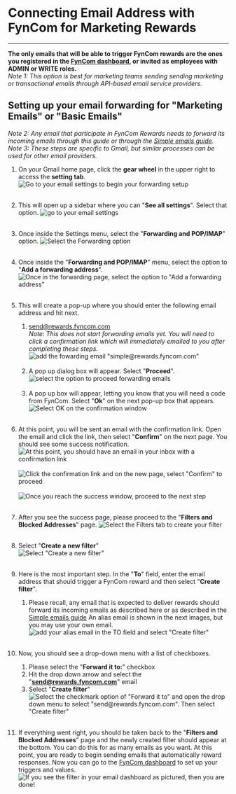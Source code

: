 # Connecting Email Address with FynCom for Marketing Rewards

---

**The only emails that will be able to trigger FynCom rewards are the ones you registered in the [FynCom dashboard](https://dashboard.fyncom.com/), or
invited as employees with ADMIN or WRITE roles.** <br>
_Note 1: This option is best for marketing teams sending sending marketing or transactional emails through API-based email service providers_.

## Setting up your email forwarding for "Marketing Emails" or "Basic Emails"
_Note 2: Any email that participate in FynCom Rewards needs to forward its incoming emails through this guide or through the
[Simple emails guide](https://www.fyncom.com/simple-email-rewards-setup)_. <br>
_Note 3: These steps are specific to Gmail, but similar processes can be used for other email providers._

1. On your Gmail home page, click the **gear wheel** in the upper right to access the **setting tab**.
   ![Go to your email settings to begin your forwarding setup](https://fyncom-static-files.s3.us-west-1.amazonaws.com/help/fycomhelp-emailh-1.png) <br><br>
2. This will open up a sidebar where you can "**See all settings**". Select that option.
   ![go to your email settings](https://fyncom-static-files.s3.us-west-1.amazonaws.com/help/fycomhelp-emailh-2.png) <br><br>
3. Once inside the Settings menu, select the "**Forwarding and POP/IMAP**" option.
   ![Select the Forwarding option](https://fyncom-static-files.s3.us-west-1.amazonaws.com/help/fycomhelp-emailh-3.png) <br><br>
4. Once inside the "**Forwarding and POP/IMAP**" menu, select the option to "**Add a forwarding address**".
   ![Once in the forwarding page, select the option to "Add a forwarding address"](https://fyncom-static-files.s3.us-west-1.amazonaws.com/help/fycomhelp-emailh-4.png) <br><br>
5. This will create a pop-up where you should enter the following email address and hit next. <br>
   1. [send@rewards.fyncom.com](mailto:send@rewards.fyncom.com) <br>
      _Note: This does not start forwarding emails yet. You will need to click a confirmation link which will immediately emailed to you after completing these steps._ <br>
      ![add the fowarding email "simple@rewards.fyncom.com"](https://fyncom-static-files.s3.us-west-1.amazonaws.com/help/MarketingRewards-AddForwarding.png) <br><br>
   2. A pop up dialog box will appear. Select "**Proceed**". <br>
      ![select the option to proceed forwarding emails](https://fyncom-static-files.s3.us-west-1.amazonaws.com/help/MarketingRewards-Proceed.png) <br><br>
   3. A pop up box will appear, letting you know that you will need a code from FynCom. Select "**Ok**" on the next pop-up box that appears.<br>
      ![Select OK on the confirmation window](https://fyncom-static-files.s3.us-west-1.amazonaws.com/help/MarketingRewards-Ok.png) <br><br>
6. At this point, you will be sent an email with the confirmation link. Open the email and click the link, then select "**Confirm**" on the next page. You 
should see some success notification.
   ![At this point, you should have an email in your inbox with a confirmation link](https://fyncom-static-files.s3.us-west-1.amazonaws.com/help/MarketingRewards-Email.png) <br><br>
   ![Click the confirmation link and on the new page, select "Confirm" to proceed](https://fyncom-static-files.s3.us-west-1.amazonaws.com/help/MarketingRewards-ConfirmForwarding.png) <br><br>
   ![Once you reach the success window, proceed to the next step](https://fyncom-static-files.s3.us-west-1.amazonaws.com/help/MarketingRewards-FowardSuccessful.png) <br><br>

7. After you see the success page, please proceed to the "**Filters and Blocked Addresses**" page.
   ![Select the Filters tab to create your filter](https://fyncom-static-files.s3.us-west-1.amazonaws.com/help/fycomhelp-emailh-10.png) <br><br>

8. Select "**Create a new filter**" <br>
   ![Select "Create a new filter"](https://fyncom-static-files.s3.us-west-1.amazonaws.com/help/fycomhelp-emailh-11.png) <br><br>

9. Here is the most important step. In the "**To**" field, enter the email address that should trigger a FynCom reward and then select "**Create filter**".

   1. Please recall, any email that is expected to deliver rewards should forward its incoming emails as described here or as described in the
      [Simple emails guide](https://www.fyncom.com/simple-email-rewards-setup) An alias email is shown in the next images, but you 
   may use your own email.
      ![add your alias email in the TO field and select "Create filter"](https://fyncom-static-files.s3.us-west-1.amazonaws.com/help/fycomhelp-emailh-12.png) <br><br>

10. Now, you should see a drop-down menu with a list of checkboxes.

    1. Please select the "**Forward it to:**" checkbox
    2. Hit the drop down arrow and select the "[**send@rewards.fyncom.com**](mailto:send@rewards.fyncom.com)" email
    3. Select "**Create filter**" <br>
       ![Select the checkmark option of "Forward it to" and open the drop down menu to select "send@rewards.fyncom.com". Then select "Create filter"](https://fyncom-static-files.s3.us-west-1.amazonaws.com/help/MarketingRewards-SetupForwarding.png) <br><br>

11. If everything went right, you should be taken back to the "**Filters and Blocked Addresses**" page and the newly created filter should appear at the bottom.
You can do this for as many emails as you want. At this point, you are ready to begin sending emails that automatically reward responses. Now you can go to 
the [FynCom dashboard](https://dashboard.fyncom.com/) to set up your triggers and values.
    ![If you see the filter in your email dashboard as pictured, then you are done!](https://fyncom-static-files.s3.us-west-1.amazonaws.com/help/MarketingRewards-Done.png) <br><br>
